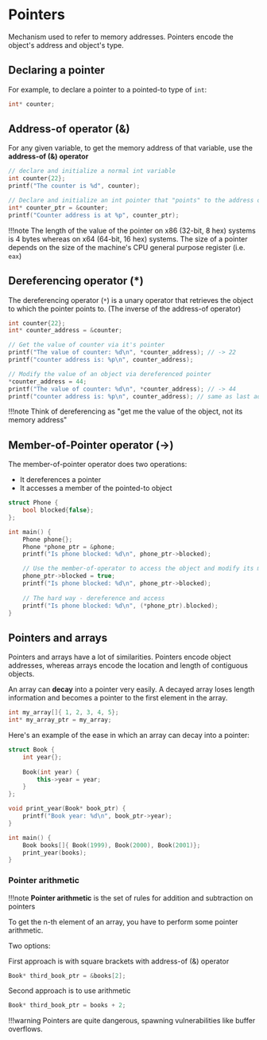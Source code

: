 # Pointers

Mechanism used to refer to memory addresses. 
Pointers encode the object's address and object's type.

## Declaring a pointer

For example, to declare a pointer to a pointed-to type of `int`:

```cpp
int* counter;
```

## Address-of operator (&)

For any given variable, to get the memory address of that variable, 
use the **address-of (&) operator**

```cpp
// declare and initialize a normal int variable
int counter{22};
printf("The counter is %d", counter);

// Declare and initialize an int pointer that "points" to the address of `counter` variable
int* counter_ptr = &counter;
printf("Counter address is at %p", counter_ptr);
```

!!!note
    The length of the value of the pointer on x86 (32-bit, 8 hex) systems is 
    4 bytes whereas on x64 (64-bit, 16 hex) systems. The size of a pointer depends
    on the size of the machine's CPU general purpose register (i.e. `eax`)
    
## Dereferencing operator (*)

The dereferencing operator (`*`) is a unary operator that retrieves the object to which 
the pointer points to. (The inverse of the address-of operator)

```cpp
int counter{22};
int* counter_address = &counter;

// Get the value of counter via it's pointer
printf("The value of counter: %d\n", *counter_address); // -> 22
printf("counter address is: %p\n", counter_address); 

// Modify the value of an object via dereferenced pointer
*counter_address = 44;
printf("The value of counter: %d\n", *counter_address); // -> 44
printf("counter address is: %p\n", counter_address); // same as last address
```

!!!note
    Think of dereferencing as "get me the value of the object, not its memory address"

## Member-of-Pointer operator (->)

The member-of-pointer operator does two operations:

- It dereferences a pointer
- It accesses a member of the pointed-to object

```cpp
struct Phone {
    bool blocked{false};
};

int main() {
    Phone phone{};
    Phone *phone_ptr = &phone;
    printf("Is phone blocked: %d\n", phone_ptr->blocked);

    // Use the member-of-operator to access the object and modify its member
    phone_ptr->blocked = true;
    printf("Is phone blocked: %d\n", phone_ptr->blocked);
    
    // The hard way - dereference and access
    printf("Is phone blocked: %d\n", (*phone_ptr).blocked);
}
```

## Pointers and arrays

Pointers and arrays have a lot of similarities. Pointers encode object addresses,
whereas arrays encode the location and length of contiguous objects.

An array can **decay** into a pointer very easily. A decayed array loses length
information and becomes a pointer to the first element in the array.

```cpp
int my_array[]{ 1, 2, 3, 4, 5};
int* my_array_ptr = my_array;
```

Here's an example of the ease in which an array can decay into a pointer:

```cpp
struct Book { 
    int year{};
    
    Book(int year) {
        this->year = year;
    }
};

void print_year(Book* book_ptr) {
    printf("Book year: %d\n", book_ptr->year);
}

int main() {
    Book books[]{ Book(1999), Book(2000), Book(2001)};
    print_year(books);
}
```

### Pointer arithmetic

!!!note
    **Pointer arithmetic** is the set of rules for addition and subtraction on pointers

To get the n-th element of an array, you have to perform some pointer arithmetic.

Two options:

First approach is with square brackets with address-of (&) operator

```cpp
Book* third_book_ptr = &books[2];
```

Second approach is to use arithmetic

```cpp
Book* third_book_ptr = books + 2;
```

!!!warning
    Pointers are quite dangerous, spawning vulnerabilities like buffer overflows.